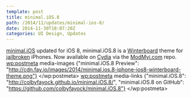 ```yaml
---
template: post
title: minimal.iOS.8
path: /2014/11/updates/minimal-ios-8/
date: 2014-11-30T18:07:20Z
categories: UI Design, Updates
---
```

<a href="http://colbyfayock.github.io/minimal.iOS.8/">minimal.iOS</a> updated for iOS 8, minimal.iOS.8 is a <a href="http://cydia.saurik.com/package/winterboard/">Winterboard</a> theme for <a href="http://en.pangu.io/">jailbroken</a> iPhones. Now available on <a href="https://cydia.saurik.com/">Cydia</a> via the <a href="http://modmyi.com/">ModMyi.com</a> repo.
        <wp:postmeta>
            media-images
            {"minimal.iOS.8 Preview": "http://cdn.fay.io/images/2014/minimal.ios.8-iphone-ios8-winterboard-theme.png"}
        </wp:postmeta>
        <wp:postmeta>
            media-links
            {"minimal.iOS.8": "http://colbyfayock.github.io/minimal.iOS.8/", "minimal.iOS.8 on GitHub": "https://github.com/colbyfayock/minimal.iOS.8"}
        </wp:postmeta>
    </item>
